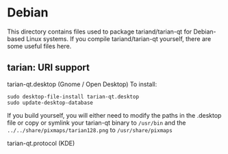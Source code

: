 
Debian
====================
This directory contains files used to package tariand/tarian-qt
for Debian-based Linux systems. If you compile tariand/tarian-qt yourself, there are some useful files here.

## tarian: URI support ##


tarian-qt.desktop  (Gnome / Open Desktop)
To install:

	sudo desktop-file-install tarian-qt.desktop
	sudo update-desktop-database

If you build yourself, you will either need to modify the paths in
the .desktop file or copy or symlink your tarian-qt binary to `/usr/bin`
and the `../../share/pixmaps/tarian128.png` to `/usr/share/pixmaps`

tarian-qt.protocol (KDE)

